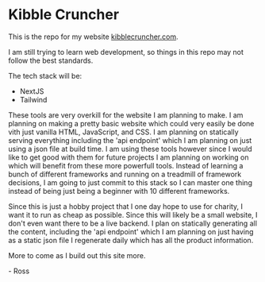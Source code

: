 # Kibble Cruncher

This is the repo for my website [kibblecruncher.com](kibblecruncher.com).

I am still trying to learn web development, so things in this repo may not follow the best standards.

The tech stack will be:
- NextJS
- Tailwind

These tools are very overkill for the website I am planning to make. I am planning on making a pretty basic website which could very easily be done vith just vanilla HTML, JavaScript, and CSS. I am planning on statically serving everything including the 'api endpoint' which I am planning on just using a json file at build time. I am using these tools however since I would like to get good with them for future projects I am planning on working on which will benefit from these more powerfull tools. Instead of learning a bunch of different frameworks and running on a treadmill of framework decisions, I am going to just commit to this stack so I can master one thing instead of being just being a beginner with 10 different frameworks. 

Since this is just a hobby project that I one day hope to use for charity, I want it to run as cheap as possible. Since this will likely be a small website, I don't even want there to be a live backend. I plan on statically generating all the content, including the 'api endpoint' which I am planning on just having as a static json file I regenerate daily which has all the product information.

More to come as I build out this site more.

\- Ross